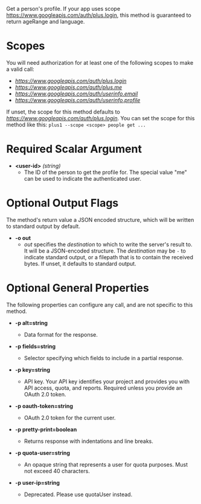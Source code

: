 Get a person&#39;s profile. If your app uses scope https://www.googleapis.com/auth/plus.login, this method is guaranteed to return ageRange and language.
# Scopes

You will need authorization for at least one of the following scopes to make a valid call:

* *https://www.googleapis.com/auth/plus.login*
* *https://www.googleapis.com/auth/plus.me*
* *https://www.googleapis.com/auth/userinfo.email*
* *https://www.googleapis.com/auth/userinfo.profile*

If unset, the scope for this method defaults to *https://www.googleapis.com/auth/plus.login*.
You can set the scope for this method like this: `plus1 --scope <scope> people get ...`
# Required Scalar Argument
* **&lt;user-id&gt;** *(string)*
    - The ID of the person to get the profile for. The special value &#34;me&#34; can be used to indicate the authenticated user.

# Optional Output Flags

The method's return value a JSON encoded structure, which will be written to standard output by default.

* **-o out**
    - *out* specifies the *destination* to which to write the server's result to.
      It will be a JSON-encoded structure.
      The *destination* may be `-` to indicate standard output, or a filepath that is to contain the received bytes.
      If unset, it defaults to standard output.
# Optional General Properties

The following properties can configure any call, and are not specific to this method.

* **-p alt=string**
    - Data format for the response.

* **-p fields=string**
    - Selector specifying which fields to include in a partial response.

* **-p key=string**
    - API key. Your API key identifies your project and provides you with API access, quota, and reports. Required unless you provide an OAuth 2.0 token.

* **-p oauth-token=string**
    - OAuth 2.0 token for the current user.

* **-p pretty-print=boolean**
    - Returns response with indentations and line breaks.

* **-p quota-user=string**
    - An opaque string that represents a user for quota purposes. Must not exceed 40 characters.

* **-p user-ip=string**
    - Deprecated. Please use quotaUser instead.
